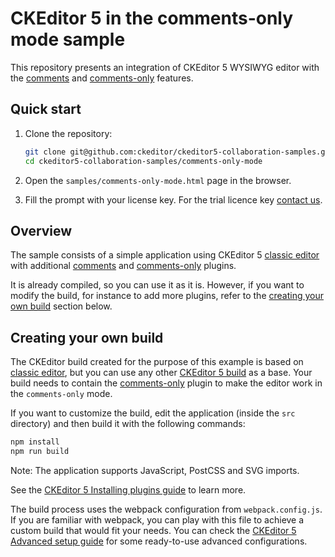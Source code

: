 # CKEditor 5 in the comments-only mode sample

This repository presents an integration of CKEditor 5 WYSIWYG editor with the
[comments](https://ckeditor.com/docs/ckeditor5/latest/features/collaboration/comments/comments.html) and [comments-only](https://ckeditor.com/docs/ckeditor5/latest/features/collaboration/comments/comments-only-mode.html) features.

## Quick start

1. Clone the repository:

   ```bash
   git clone git@github.com:ckeditor/ckeditor5-collaboration-samples.git
   cd ckeditor5-collaboration-samples/comments-only-mode
   ```

2. Open the `samples/comments-only-mode.html` page in the browser.

3. Fill the prompt with your license key. For the trial licence key [contact us](https://ckeditor.com/contact/).

## Overview

The sample consists of a simple application using CKEditor 5 [classic editor](https://ckeditor.com/docs/ckeditor5/latest/builds/guides/overview.html#classic-editor) with additional [comments](https://ckeditor.com/docs/ckeditor5/latest/features/collaboration/comments/comments.html) and [comments-only](https://ckeditor.com/docs/ckeditor5/latest/features/collaboration/comments/comments-only-mode.html) plugins.

It is already compiled, so you can use it as it is. However, if you want to modify the build, for instance to add more plugins, refer to the [creating your own build](#creating-your-own-build) section below.

## Creating your own build

The CKEditor build created for the purpose of this example is based on [classic editor](https://ckeditor.com/docs/ckeditor5/latest/builds/guides/overview.html#classic-editor), but you can use any other [CKEditor 5 build](https://github.com/ckeditor/ckeditor5#editors) as a base. Your build needs to contain the [comments-only](https://ckeditor.com/docs/ckeditor5/latest/features/collaboration/comments/comments-only-mode.html) plugin to make the editor work in the `comments-only` mode.

If you want to customize the build, edit the application (inside the `src` directory) and then build it with the following commands:

```bash
npm install
npm run build
```

Note: The application supports JavaScript, PostCSS and SVG imports.

See the [CKEditor 5 Installing plugins guide](https://ckeditor.com/docs/ckeditor5/latest/builds/guides/integration/installing-plugins.html) to learn more.

The build process uses the webpack configuration from `webpack.config.js`. If you are familiar with webpack, you can play with this file to achieve a custom build that would fit your needs. You can check the [CKEditor 5 Advanced setup guide](https://ckeditor.com/docs/ckeditor5/latest/builds/guides/integration/advanced-setup.html#webpack-configuration) for some ready-to-use advanced configurations.
